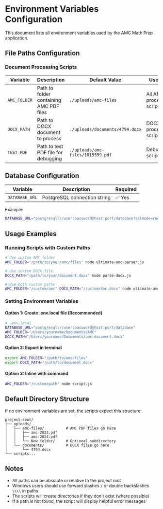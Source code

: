 # Environment Variables Configuration

This document lists all environment variables used by the AMC Math Prep application.

## File Paths Configuration

### Document Processing Scripts

| Variable | Description | Default Value | Used By |
|----------|-------------|---------------|---------|
| `AMC_FOLDER` | Path to folder containing AMC PDF files | `./uploads/amc-files` | All AMC processing scripts |
| `DOCX_PATH` | Path to DOCX document to process | `./uploads/documents/4794.docx` | DOCX processing scripts |
| `TEST_PDF` | Path to test PDF file for debugging | `./uploads/amc-files/1015559.pdf` | Debug scripts |

## Database Configuration

| Variable | Description | Required |
|----------|-------------|----------|
| `DATABASE_URL` | PostgreSQL connection string | ✅ Yes |

Example:
```bash
DATABASE_URL="postgresql://user:password@host:port/database?sslmode=require"
```

## Usage Examples

### Running Scripts with Custom Paths

```bash
# Use custom AMC folder
AMC_FOLDER="/path/to/your/amc/files" node ultimate-amc-parser.js

# Use custom DOCX file
DOCX_PATH="/path/to/your/document.docx" node parse-docx.js

# Use both custom paths
AMC_FOLDER="/custom/amc" DOCX_PATH="/custom/doc.docx" node ultimate-amc-parser.js
```

### Setting Environment Variables

#### Option 1: Create .env.local file (Recommended)
```bash
# .env.local
DATABASE_URL="postgresql://user:password@host:port/database"
AMC_FOLDER="/Users/yourname/Documents/AMC"
DOCX_PATH="/Users/yourname/Documents/amc-document.docx"
```

#### Option 2: Export in terminal
```bash
export AMC_FOLDER="/path/to/amc/files"
export DOCX_PATH="/path/to/document.docx"
```

#### Option 3: Inline with command
```bash
AMC_FOLDER="/custom/path" node script.js
```

## Default Directory Structure

If no environment variables are set, the scripts expect this structure:

```
project-root/
├── uploads/
│   ├── amc-files/          # AMC PDF files go here
│   │   ├── amc-2023.pdf
│   │   ├── amc-2024.pdf
│   │   └── New folder/     # Optional subdirectory
│   └── documents/          # DOCX files go here
│       └── 4794.docx
└── scripts...
```

## Notes

- All paths can be absolute or relative to the project root
- Windows users should use forward slashes `/` or double backslashes `\\\\` in paths
- The scripts will create directories if they don't exist (where possible)
- If a path is not found, the script will display helpful error messages